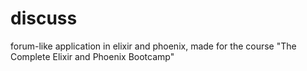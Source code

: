 # discuss
forum-like application in elixir and phoenix, made for the course "The Complete Elixir and Phoenix Bootcamp"
